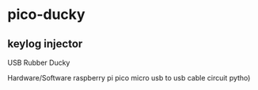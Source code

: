 # pico-ducky
keylog injector
--------------------
USB Rubber Ducky

Hardware/Software
raspberry pi pico
micro usb to usb cable
circuit pytho)

